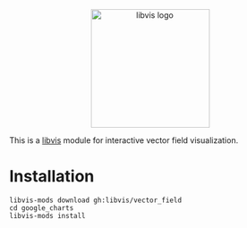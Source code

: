 
<div align="center">
    <img width="212px" alt="libvis logo" src="http://libvis.dev/libvis-sm.png"/>
</div>


This is a [libvis](http://libvis.dev) module for 
interactive vector field visualization.

# Installation

```
libvis-mods download gh:libvis/vector_field
cd google_charts
libvis-mods install
```
